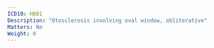 ```yaml
---
ICD10: H801
Description: "Otosclerosis involving oval window, obliterative"
Matters: No
Weight: 0
---
```



